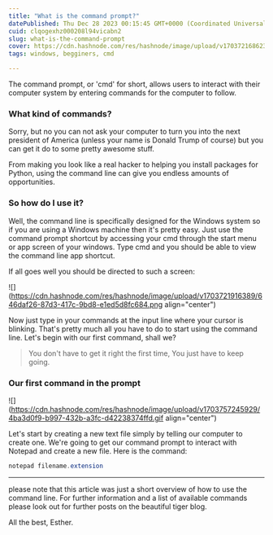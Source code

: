 ```yaml
---
title: "What is the command prompt?"
datePublished: Thu Dec 28 2023 00:15:45 GMT+0000 (Coordinated Universal Time)
cuid: clqogexhz000208l94vicabn2
slug: what-is-the-command-prompt
cover: https://cdn.hashnode.com/res/hashnode/image/upload/v1703721686239/32688adc-e9a9-4559-860f-3f956d57bc43.jpeg
tags: windows, begginers, cmd

---
```


The command prompt, or 'cmd' for short, allows users to interact with their computer system by entering commands for the computer to follow.

### What kind of commands?

Sorry, but no you can not ask your computer to turn you into the next president of America (unless your name is Donald Trump of course) but you can get it do to some pretty awesome stuff.

From making you look like a real hacker to helping you install packages for Python, using the command line can give you endless amounts of opportunities.

### So how do I use it?

Well, the command line is specifically designed for the Windows system so if you are using a Windows machine then it's pretty easy. Just use the command prompt shortcut by accessing your cmd through the start menu or app screen of your windows. Type cmd and you should be able to view the command line app shortcut.

If all goes well you should be directed to such a screen:

![](https://cdn.hashnode.com/res/hashnode/image/upload/v1703721916389/646daf26-87d3-417c-9bd8-e1ed5d8fc684.png align="center")

Now just type in your commands at the input line where your cursor is blinking. That's pretty much all you have to do to start using the command line. Let's begin with our first command, shall we?

> You don't have to get it right the first time, You just have to keep going.

### Our first command in the prompt

![](https://cdn.hashnode.com/res/hashnode/image/upload/v1703757245929/4ba3d0f9-b997-432b-a3fc-d42238374ffd.gif align="center")

Let's start by creating a new text file simply by telling our computer to create one. We're going to get our command prompt to interact with Notepad and create a new file. Here is the command:

```powershell
notepad filename.extension 
```

---

please note that this article was just a short overview of how to use the command line. For further information and a list of available commands please look out for further posts on the beautiful tiger blog.

All the best, Esther.